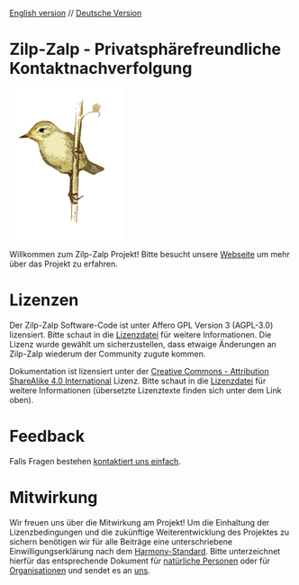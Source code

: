 <!--translate:ignore-->
[English version](README.md) // [Deutsche Version](README-de.md)
<!--translate:ignore-->

# Zilp-Zalp - Privatsphärefreundliche Kontaktnachverfolgung

<img src="/materials/images/zilpzalp-1.png" alt="Zilp-Zalp - Logo" title="Zilp-Zalp - Logo" width="40%" />

Willkommen zum Zilp-Zalp Projekt! Bitte besucht unsere [Webseite](https://zilpzalp.eu) um mehr über das Projekt zu erfahren.

# Lizenzen

Der Zilp-Zalp Software-Code ist unter Affero GPL Version 3 (AGPL-3.0) lizensiert. Bitte schaut in die [Lizenzdatei](LICENSE) für weitere Informationen. Die Lizenz wurde gewählt um sicherzustellen, dass etwaige Änderungen an Zilp-Zalp wiederum der Community zugute kommen.

Dokumentation ist lizensiert unter der [Creative Commons - Attribution ShareAlike 4.0 International](https://creativecommons.org/licenses/by-sa/4.0/) Lizenz. Bitte schaut in die [Lizenzdatei](DOCS-LICENSE) für weitere Informationen (übersetzte Lizenztexte finden sich unter dem Link oben).

# Feedback

Falls Fragen bestehen [kontaktiert uns einfach](mailto:zelp@zilpzalp.eu).

# Mitwirkung

Wir freuen uns über die Mitwirkung am Projekt! Um die Einhaltung der Lizenzbedingungen und die zukünftige Weiterentwicklung des Projektes zu sichern benötigen wir für alle Beiträge eine unterschriebene Einwilligungserklärung nach dem [Harmony-Standard](http://selector.harmonyagreements.org). Bitte unterzeichnet hierfür das entsprechende Dokument für [natürliche Personen](.clas/Zilp-Zalp-Individual.pdf) oder für [Organisationen](.clas/Zilp-Zalp-Entity.pdf) und sendet es an [uns](mailto:zelp@zilpzalp.eu).